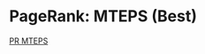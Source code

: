 # PageRank: MTEPS (Best)

[PR MTEPS](https://raw.githubusercontent.com/gunrock/io/master/plots/gunrock_primitives_bc_mteps_best_table.html ':include :type=markdown')
